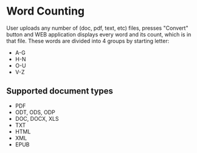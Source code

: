 # Word Counting

User uploads any number of (doc, pdf, text, etc) files, presses "Convert" button and WEB application displays every word and its count, which is in that file. These words are divided into 4 groups by starting letter: 
* A-G
* H-N
* O-U
* V-Z

## Supported document types

* PDF
* ODT, ODS, ODP
* DOC, DOCX, XLS
* TXT
* HTML
* XML
* EPUB
